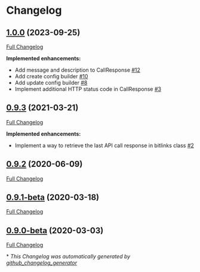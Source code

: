 # Changelog

## [1.0.0](https://github.com/ethauvin/bitly-shorten/tree/1.0.0) (2023-09-25)

[Full Changelog](https://github.com/ethauvin/bitly-shorten/compare/0.9.3...1.0.0)

**Implemented enhancements:**

- Add message and description to CallResponse [\#12](https://github.com/ethauvin/bitly-shorten/issues/12)
- Add create config builder [\#10](https://github.com/ethauvin/bitly-shorten/issues/10)
- Add update config builder [\#8](https://github.com/ethauvin/bitly-shorten/issues/8)
- Implement additional HTTP status code in CallResponse [\#3](https://github.com/ethauvin/bitly-shorten/issues/3)

## [0.9.3](https://github.com/ethauvin/bitly-shorten/tree/0.9.3) (2021-03-21)

[Full Changelog](https://github.com/ethauvin/bitly-shorten/compare/0.9.2...0.9.3)

**Implemented enhancements:**

- Implement a way to retrieve the last API call response in bitlinks class [\#2](https://github.com/ethauvin/bitly-shorten/issues/2)

## [0.9.2](https://github.com/ethauvin/bitly-shorten/tree/0.9.2) (2020-06-09)

[Full Changelog](https://github.com/ethauvin/bitly-shorten/compare/0.9.1-beta...0.9.2)

## [0.9.1-beta](https://github.com/ethauvin/bitly-shorten/tree/0.9.1-beta) (2020-03-18)

[Full Changelog](https://github.com/ethauvin/bitly-shorten/compare/0.9.0-beta...0.9.1-beta)

## [0.9.0-beta](https://github.com/ethauvin/bitly-shorten/tree/0.9.0-beta) (2020-03-03)

[Full Changelog](https://github.com/ethauvin/bitly-shorten/compare/a444b72b87862bbd5bd77fda59f66e0a952e6dac...0.9.0-beta)



\* *This Changelog was automatically generated by [github_changelog_generator](https://github.com/github-changelog-generator/github-changelog-generator)*
